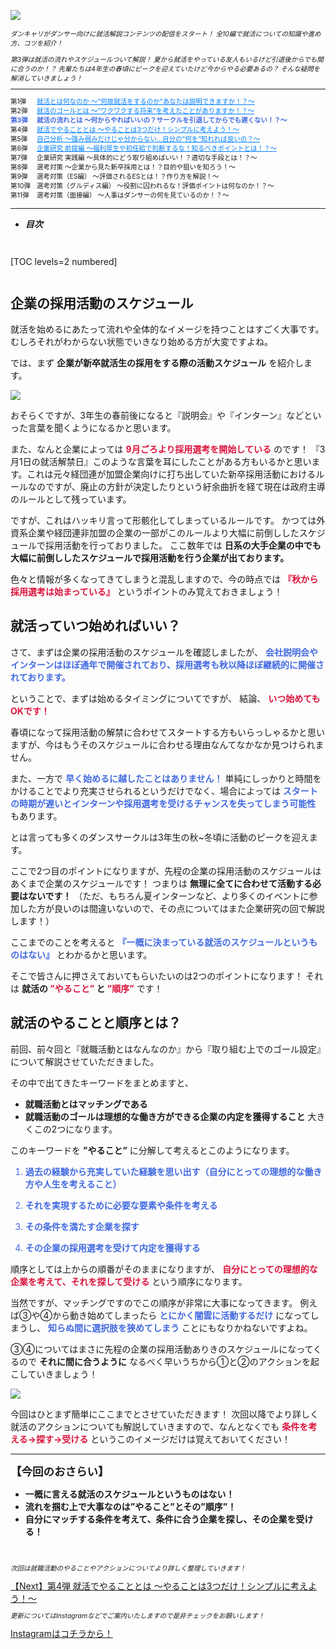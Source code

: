 ![](/img/news/151/1.jpg)

<div style="font-size: 75%;">

*ダンキャリがダンサー向けに就活解説コンテンツの配信をスタート！*
*全10編で就活についての知識や進め方、コツを紹介！*

*第3弾は就活の流れやスケジュールついて解説！*
*夏から就活をやっている友人もいるけど引退後からでも間に合うのか！？*
*先輩たちは4年生の春頃にピークを迎えていたけど今からやる必要あるの？*
*そんな疑問を解消していきましょう！*


***

<div style="display:grid;grid-template-columns:4em 1fr;">

<div>第1弾</div>

<div>
<a href="/news/131" target="_blank" style="color: #0080ff;">就活とは何なのか 〜"何故就活をするのか"あなたは説明できますか！？〜</a>
</div>

<div>第2弾</div>

<div>
<a href="/news/141" target="_blank" style="color: #0080ff;">就活のゴールとは 〜”ワクワクする将来”を考えたことがありますか！？〜</a>
</div>

<div style="font-weight:bold;">
<span style="color: RoyalBlue;">第3弾</span>
</div>

<div style="font-weight:bold;">
<span style="color: RoyalBlue;">就活の流れとは 〜何からやればいいの？サークルを引退してからでも遅くない！？〜</span>
</div>

<div>第4弾</div>

<div>
<a href="/news/161" target="_blank" style="color: #0080ff;">就活でやることとは 〜やることは3つだけ！シンプルに考えよう！〜</a>
</div>

<div>第5弾</div>

<div>
<a href="/news/171" target="_blank" style="color: #0080ff;">自己分析 〜強み弱みだけじゃ分からない...自分の”何を”知れれば良いの？〜</a>
</div>

<div>第6弾</div>

<div>
<a href="/news/201" target="_blank" style="color: #0080ff;">企業研究 前提編 〜福利厚生や初任給で判断するな！知るべきポイントとは！？〜</a>
</div>

<div>第7弾</div>

<div>企業研究 実践編 〜具体的にどう取り組めばいい！？適切な手段とは！？〜</div>

<div>第8弾</div>

<div>選考対策 〜企業から見た新卒採用とは！？目的や狙いを知ろう！〜</div>

<div>第9弾</div>

<div>選考対策（ES編） 〜評価されるESとは！？作り方を解説！〜</div>

<div>第10弾</div>

<div>選考対策（グルディス編） 〜役割に囚われるな！評価ポイントは何なのか！？〜</div>

<div>第11弾</div>

<div>選考対策（面接編） 〜人事はダンサーの何を見ているのか！？〜</div>

</div>

</div>

***


- **_目次_**

<div style="margin: 3em 0;">

[TOC levels=2 numbered]

</div>


## 企業の採用活動のスケジュール

就活を始めるにあたって流れや全体的なイメージを持つことはすごく大事です。
むしろそれがわからない状態でいきなり始める方が大変ですよね。

では、まず **企業が新卒就活生の採用をする際の活動スケジュール** を紹介します。

![](/img/news/151/2.jpg)

おそらくですが、3年生の春前後になると『説明会』や『インターン』などといった言葉を聞くようになるかと思います。

また、なんと企業によっては <span style="color: Crimson; ">**9月ごろより採用選考を開始している**</span> のです！
『3月1日の就活解禁日』このような言葉を耳にしたことがある方もいるかと思います。これは元々経団連が加盟企業向けに打ち出していた新卒採用活動におけるルールなのですが、廃止の方針が決定したりという紆余曲折を経て現在は政府主導のルールとして残っています。

ですが、これはハッキリ言って形骸化してしまっているルールです。
かつては外資系企業や経団連非加盟の企業の一部がこのルールより大幅に前倒ししたスケジュールで採用活動を行っておりました。
ここ数年では **日系の大手企業の中でも大幅に前倒ししたスケジュールで採用活動を行う企業が出ております。**

色々と情報が多くなってきてしまうと混乱しますので、今の時点では <span style="color: Crimson; ">**『秋から採用選考は始まっている』**</span> というポイントのみ覚えておきましょう！


## 就活っていつ始めればいい？

さて、まずは企業の採用活動のスケジュールを確認しましたが、 <span style="color: RoyalBlue; ">**会社説明会やインターンはほぼ通年で開催されており、採用選考も秋以降ほぼ継続的に開催されております。**</span>

ということで、まずは始めるタイミングについてですが、
結論、 <span style="color: Crimson; ">**いつ始めてもOKです！**</span>

春頃になって採用活動の解禁に合わせてスタートする方もいらっしゃるかと思いますが、今はもうそのスケジュールに合わせる理由なんてなかなか見つけられません。

また、一方で <span style="color: RoyalBlue; ">**早く始めるに越したことはありません！**</span>
単純にしっかりと時間をかけることでより充実させられるというだけでなく、場合によっては <span style="color: RoyalBlue; ">**スタートの時期が遅いとインターンや採用選考を受けるチャンスを失ってしまう可能性**</span> もあります。


とは言っても多くのダンスサークルは3年生の秋~冬頃に活動のピークを迎えます。

ここで2つ目のポイントになりますが、先程の企業の採用活動のスケジュールはあくまで企業のスケジュールです！
つまりは **無理に全てに合わせて活動する必要はないです！**
（ただ、もちろん夏インターンなど、より多くのイベントに参加した方が良いのは間違いないので、その点についてはまた企業研究の回で解説します！）


ここまでのことを考えると <span style="color: RoyalBlue; ">**『一概に決まっている就活のスケジュールというものはない』**</span> とわかるかと思います。

そこで皆さんに押さえておいてもらいたいのは2つのポイントになります！
それは **就活の <span style="color: Crimson; ">”やること”</span> と <span style="color: Crimson; ">”順序”</span>** です！


## 就活のやることと順序とは？

前回、前々回と『就職活動とはなんなのか』から『取り組む上でのゴール設定』について解説させていただきました。

その中で出てきたキーワードをまとめますと、
- **就職活動とはマッチングである**
- **就職活動のゴールは理想的な働き方ができる企業の内定を獲得すること**
大きくこの2つになります。

このキーワードを **”やること”** に分解して考えるとこのようになります。

<div style="color: RoyalBlue; ">

1. **過去の経験から充実していた経験を思い出す（自分にとっての理想的な働き方や人生を考えること）**

2. **それを実現するために必要な要素や条件を考える**

3. **その条件を満たす企業を探す**

4. **その企業の採用選考を受けて内定を獲得する**

</div>

順序としては上からの順番がそのままになりますが、 <span style="color: Crimson; ">**自分にとっての理想的な企業を考えて、それを探して受ける**</span> という順序になります。

当然ですが、マッチングですのでこの順序が非常に大事になってきます。
例えば③や④から動き始めてしまったら <span style="color: RoyalBlue; ">**とにかく闇雲に活動するだけ**</span> になってしまうし、 <span style="color: RoyalBlue; ">**知らぬ間に選択肢を狭めてしまう**</span> ことにもなりかねないですよね。

③④についてはまさに先程の企業の採用活動ありきのスケジュールになってくるので **それに間に合うように** なるべく早いうちから①と②のアクションを起こしていきましょう！

![](/img/news/151/3.jpg)

今回はひとまず簡単にここまでとさせていただきます！
次回以降でより詳しく就活のアクションについても解説していきますので、なんとなくでも <span style="color: Crimson; ">**条件を考える→探す→受ける**</span> というこのイメージだけは覚えておいてください！
<br>

***


**<div style="font-size: 125%;">【今回のおさらい】</div>**

- **一概に言える就活のスケジュールというものはない！**
- **流れを掴む上で大事なのは”やること”とその”順序”！**
- **自分にマッチする条件を考えて、条件に合う企業を探し、その企業を受ける！**

<br>

<div style="font-size: 75%;">

*次回は就職活動のやることやアクションについてより詳しく整理していきます！*

</div>

<a href="/news/161" target=”_blank” class="button button--accent bottom-sticky-button">
<span class="button__text">【Next】第4弾 就活でやることとは 〜やることは3つだけ！シンプルに考えよう！〜</span><i class="button__icon fas fa-arrow-right"></i>
</a>


<div style="font-size: 75%;">

*更新についてはInstagramなどでご案内いたしますので是非チェックをお願いします！*

</div>


<a href="https://instagram.com/dancerscareer?igshid=YmMyMTA2M2Y=" target="_blank" class="button button--accent">
<span class="button__text">Instagramはコチラから！</span><i class="button__icon fas fa-arrow-right"></i>
</a>
